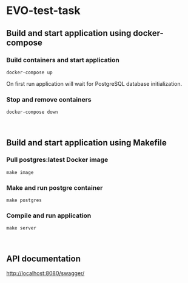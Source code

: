 # EVO-test-task

## Build and start application using docker-compose

### Build containers and start application

```
docker-compose up
```

On first run application will wait for PostgreSQL database initialization.

### Stop and remove containers

```
docker-compose down
```

<br />

## Build and start application using Makefile

### Pull postgres:latest Docker image

```
make image
```

### Make and run postgre container

```
make postgres
```

### Compile and run application

```
make server
```

<br />

## API documentation

[http://localhost:8080/swagger/](http://localhost:8080/swagger/)
